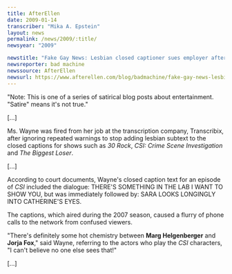 ```yaml
---
title: AfterEllen
date: 2009-01-14
transcriber: "Mika A. Epstein"
layout: news
permalink: /news/2009/:title/
newsyear: "2009"

newstitle: "Fake Gay News: Lesbian closed captioner sues employer after termination for adding subtext  "
newsreporter: bad machine
newssource: AfterEllen
newsurl: https://www.afterellen.com/blog/badmachine/fake-gay-news-lesbian-closed-captioner-sued
---
```


"Note: This is one of a series of satirical blog posts about entertainment. "Satire" means it's not true."

[...]

Ms. Wayne was fired from her job at the transcription company, Transcribix, after ignoring repeated warnings to stop adding lesbian subtext to the closed captions for shows such as *30 Rock*, *CSI: Crime Scene Investigation* and *The Biggest Loser*.

[...]

According to court documents, Wayne's closed caption text for an episode of *CSI* included the dialogue: THERE'S SOMETHING IN THE LAB I WANT TO SHOW YOU, but was immediately followed by: SARA LOOKS LONGINGLY INTO CATHERINE'S EYES.

The captions, which aired during the 2007 season, caused a flurry of phone calls to the network from confused viewers.

"There's definitely some hot chemistry between **Marg Helgenberger** and **Jorja Fox**," said Wayne, referring to the actors who play the *CSI* characters, "I can't believe no one else sees that!"

[...]
